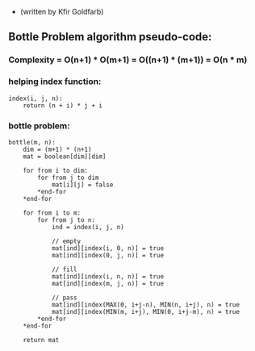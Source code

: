 * (written by Kfir Goldfarb)

## Bottle Problem algorithm pseudo-code:
### Complexity = O(n+1) * O(m+1) = O((n+1) * (m+1)) = O(n * m) 

### helping index function:
```
index(i, j, n):
    return (n + i) * j + i
```

### bottle problem:
```
bottle(m, n):
    dim = (m+1) * (n+1)
    mat = boolean[dim][dim]
    
    for from i to dim:
        for from j to dim
            mat[i][j] = false
        *end-for
    *end-for
    
    for from i to m:
        for from j to n:
            ind = index(i, j, n)
            
            // empty
            mat[ind][index(i, 0, n)] = true
            mat[ind][index(0, j, n)] = true
            
            // fill
            mat[ind][index(i, n, n)] = true
            mat[ind][index(m, j, n)] = true
            
            // pass
            mat[ind][index(MAX(0, i+j-n), MIN(n, i+j), n) = true
            mat[ind][index(MIN(m, i+j), MIN(0, i+j-m), n) = true
        *end-for    
    *end-for
    
    return mat         
```



[comment]: <> (### Complexity = O&#40;|E| + |V|&#41;)